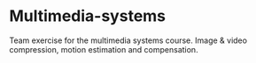 # Multimedia-systems
Team exercise for the multimedia systems course.
Image & video compression, motion estimation and compensation.
